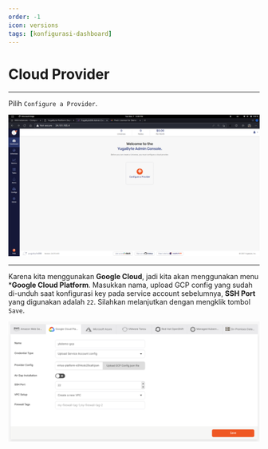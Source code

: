 ```yaml
---
order: -1
icon: versions
tags: [konfigurasi-dashboard]
---
```

# Cloud Provider
---

Pilih ```Configure a Provider```.

![](../static/images/29.png)

---

Karena kita menggunakan **Google Cloud**, jadi kita akan menggunakan menu ***Google Cloud Platform**. Masukkan nama, upload GCP config yang sudah di-unduh saat konfigurasi key pada service account sebelumnya, **SSH Port** yang digunakan adalah ```22```. Silahkan melanjutkan dengan mengklik tombol ```Save```.

![](../static/images/30.png)
